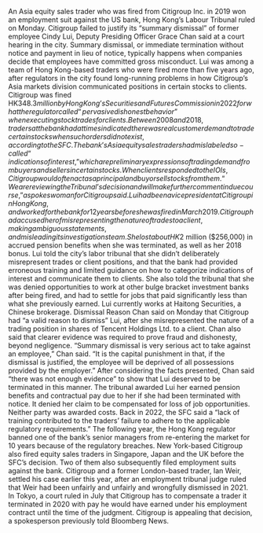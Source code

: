 An Asia equity sales trader who was fired from Citigroup Inc. in 2019 won an employment suit against the US bank, Hong Kong’s Labour Tribunal ruled on Monday.
Citigroup failed to justify its “summary dismissal” of former employee Cindy Lui, Deputy Presiding Officer Grace Chan said at a court hearing in the city. Summary dismissal, or immediate termination without notice and payment in lieu of notice, typically happens when companies decide that employees have committed gross misconduct.
Lui was among a team of Hong Kong-based traders who were fired more than five years ago, after regulators in the city found long-running problems in how Citigroup’s Asia markets division communicated positions in certain stocks to clients.
Citigroup was fined HK$348.3 million by Hong Kong’s Securities and Futures Commission in 2022 for what the regulator called “pervasive dishonest behavior” when executing stock trades for clients. Between 2008 and 2018, traders at the bank had at times indicated there was real customer demand to trade certain stocks when such orders did not exist, according to the SFC.
The bank’s Asia equity sales traders had mislabeled so-called “indications of interest,” which are preliminary expressions of trading demand from buyers and sellers in certain stocks. When clients responded to the IOIs, Citigroup would often act as a principal and buy or sell stocks from them.
“We are reviewing the Tribunal’s decision and will make further comment in due course,” a spokeswoman for Citigroup said.
Lui had been a vice president at Citigroup in Hong Kong, and worked for the bank for 12 years before she was fired in March 2019. Citigroup had accused her of misrepresenting the nature of trades to a client, making ambiguous statements, and misleading its investigations team. She lost about HK$2 million ($256,000) in accrued pension benefits when she was terminated, as well as her 2018 bonus.
Lui told the city’s labor tribunal that she didn’t deliberately misrepresent trades or client positions, and that the bank had provided erroneous training and limited guidance on how to categorize indications of interest and communicate them to clients.
She also told the tribunal that she was denied opportunities to work at other bulge bracket investment banks after being fired, and had to settle for jobs that paid significantly less than what she previously earned. Lui currently works at Haitong Securities, a Chinese brokerage.
Dismissal Reason
Chan said on Monday that Citigroup had “a valid reason to dismiss” Lui, after she misrepresented the nature of a trading position in shares of Tencent Holdings Ltd. to a client. Chan also said that clearer evidence was required to prove fraud and dishonesty, beyond negligence.
“Summary dismissal is very serious act to take against an employee,” Chan said. “It is the capital punishment in that, if the dismissal is justified, the employee will be deprived of all possessions provided by the employer.” After considering the facts presented, Chan said “there was not enough evidence” to show that Lui deserved to be terminated in this manner.
The tribunal awarded Lui her earned pension benefits and contractual pay due to her if she had been terminated with notice. It denied her claim to be compensated for loss of job opportunities. Neither party was awarded costs.
Back in 2022, the SFC said a “lack of training contributed to the traders’ failure to adhere to the applicable regulatory requirements.” The following year, the Hong Kong regulator banned one of the bank’s senior managers from re-entering the market for 10 years because of the regulatory breaches.
New York-based Citigroup also fired equity sales traders in Singapore, Japan and the UK before the SFC’s decision. Two of them also subsequently filed employment suits against the bank.
Citigroup and a former London-based trader, Ian Weir, settled his case earlier this year, after an employment tribunal judge ruled that Weir had been unfairly and unfairly and wrongfully dismissed in 2021.
In Tokyo, a court ruled in July that Citigroup has to compensate a trader it terminated in 2020 with pay he would have earned under his employment contract until the time of the judgment. Citigroup is appealing that decision, a spokesperson previously told Bloomberg News.